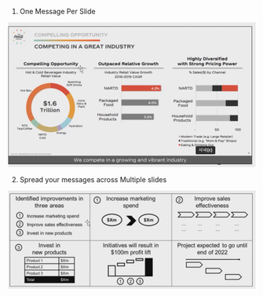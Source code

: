 1. One Message Per Slide

<img src="../Capture/Clutted_Slides_Solution_One_Message_Per_Slide_1.jpg">

2. Spread your messages across Multiple slides

<img src="../Capture/Clutted_Slides_Solution_One_Message_Per_Slide_2.jpg">
